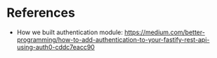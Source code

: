 # References
- How we built authentication module: https://medium.com/better-programming/how-to-add-authentication-to-your-fastify-rest-api-using-auth0-cddc7eacc90